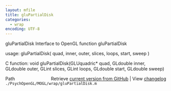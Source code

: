 ```yaml
---
layout: mfile
title: gluPartialDisk
categories:
  - wrap
encoding: UTF-8
---
```


gluPartialDisk  Interface to OpenGL function gluPartialDisk

usage:  gluPartialDisk( quad, inner, outer, slices, loops, start, sweep )

C function:  void gluPartialDisk(GLUquadric\* quad, GLdouble inner, GLdouble outer, GLint slices, GLint loops, GLdouble start, GLdouble sweep)


<div class="code_header" style="text-align:right;">
  <span style="float:left;">Path&nbsp;&nbsp;</span> <span class="counter">Retrieve <a href=
  "https://raw.github.com/Psychtoolbox-3/Psychtoolbox-3/beta/./PsychOpenGL/MOGL/wrap/gluPartialDisk.m">current version from GitHub</a> | View <a href=
  "https://github.com/Psychtoolbox-3/Psychtoolbox-3/commits/beta/./PsychOpenGL/MOGL/wrap/gluPartialDisk.m">changelog</a></span>
</div>
<div class="code">
  <code>./PsychOpenGL/MOGL/wrap/gluPartialDisk.m</code>
</div>
